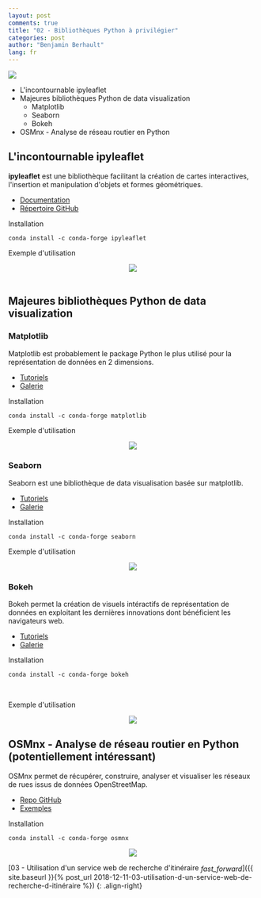 ```yaml
---
layout: post
comments: true
title: "02 - Bibliothèques Python à privilégier"
categories: post
author: "Benjamin Berhault"
lang: fr
---
```


<div class="row">
  <div class="col grid s12 m6 l3">
    <img src="{{ '/images/libraries.jpg' | relative_url }}" class="responsive-img">
  </div>
  <div class="col grid s12 m6 l9 ">
    <ul>
      <li>L'incontournable ipyleaflet</li>
      <li>Majeures bibliothèques Python de data visualization
        <ul>
          <li>Matplotlib</li>
          <li>Seaborn</li>
          <li>Bokeh</li>
        </ul>
      </li>
      <li>OSMnx - Analyse de réseau routier en Python</li>
    </ul>
  </div>
</div>

##  L'incontournable ipyleaflet
<b>ipyleaflet</b> est une bibliothèque facilitant la création de cartes interactives, l'insertion et manipulation d'objets et formes géométriques.

<div class="row">
  <div class="col grid s12 m4 l3">
    <ul>
      <li><a href="https://ipyleaflet.readthedocs.io/en/latest/">Documentation</a></li>
      <li><a href="https://github.com/jupyter-widgets/ipyleaflet">Répertoire GitHub</a></li>
    </ul>
  </div>
  <div class="col grid s12 m8 l9">
    Installation
    <pre class="language-console"><code class="language-console">conda install -c conda-forge ipyleaflet</code></pre>
  </div>
</div>

Exemple d'utilisation
<center><img src="{{ '/images/01-libraries/05-libraries.png' | relative_url }}" class="responsive-img"></center>
<br>

## Majeures bibliothèques Python de data visualization

### Matplotlib
Matplotlib est probablement le package Python le plus utilisé pour la représentation de données en 2 dimensions.

<div class="row">
  <div class="col grid s12 m4 l3">
    <ul>
      <li><a href="https://matplotlib.org/tutorials/index.html">Tutoriels</a></li>
      <li><a href="https://matplotlib.org/gallery/index.html">Galerie</a></li>
    </ul>
  </div>
  <div class="col grid s12 m8 l9">
    Installation
    <pre class="language-console"><code class="language-console">conda install -c conda-forge matplotlib</code></pre>
  </div>
</div>

Exemple d'utilisation
<center><img src="{{ '/images/01-libraries/02-libraries.png' | relative_url }}" class="responsive-img"></center>

### Seaborn
Seaborn est une bibliothèque de data visualisation basée sur matplotlib.

<div class="row">
  <div class="col grid s12 m4 l3">
    <ul>
      <li><a href="https://seaborn.pydata.org/tutorial.html">Tutoriels</a></li>
      <li><a href="https://seaborn.pydata.org/examples/index.html">Galerie</a></li>
    </ul>
  </div>
  <div class="col grid s12 m8 l9">
    Installation
    <pre class="language-console"><code class="language-console">conda install -c conda-forge seaborn</code></pre>
  </div>
</div>

Exemple d'utilisation
<center><img src="{{ '/images/01-libraries/03-libraries.png' | relative_url }}" class="responsive-img"></center>

### Bokeh
Bokeh permet la création de visuels intéractifs de représentation de données en exploitant les dernières innovations dont bénéficient les navigateurs web.

<div class="row">
  <div class="col grid s12 m4 l3">
    <ul>
      <li><a href="https://hub.mybinder.org/user/bokeh-bokeh-notebooks-su7mtuxo/notebooks/tutorial/00%20-%20Introduction%20and%20Setup.ipynb">Tutoriels</a></li>
      <li><a href="https://bokeh.pydata.org/en/latest/docs/gallery.html">Galerie</a></li>
    </ul>
  </div>
  <div class="col grid s12 m8 l9">
    Installation
    <pre class="language-console"><code class="language-console">conda install -c conda-forge bokeh</code></pre>
  </div>
</div>
<br>

Exemple d'utilisation
<center><img src="{{ '/images/01-libraries/04-libraries.png' | relative_url }}" class="responsive-img"></center>

## OSMnx - Analyse de réseau routier en Python (potentiellement intéressant)

OSMnx permet de récupérer, construire, analyser et visualiser les réseaux de rues issus de données OpenStreetMap.

<div class="row">
  <div class="col grid s12 m4 l3">
    <ul>
      <li><a href="https://github.com/gboeing/osmnx">Repo GitHub</a></li>
      <li><a href="https://github.com/gboeing/osmnx/tree/master/examples">Exemples</a></li>
    </ul>
  </div>
  <div class="col grid s12 m8 l9">
    Installation
    <pre class="language-console"><code class="language-console">conda install -c conda-forge osmnx</code></pre>
  </div>
</div>

<center><img src="{{ '/images/01-libraries/06-libraries.png' | relative_url }}" class="responsive-img"></center>

[03 - Utilisation d'un service web de recherche d'itinéraire <i class="material-icons" style="vertical-align:middle">fast_forward</i>]({{ site.baseurl }}{% post_url 2018-12-11-03-utilisation-d-un-service-web-de-recherche-d-itinéraire %})
{: .align-right}

